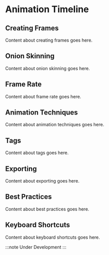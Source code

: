 # Animation Timeline

## Creating Frames

Content about creating frames goes here.

## Onion Skinning

Content about onion skinning goes here.

## Frame Rate

Content about frame rate goes here.

## Animation Techniques

Content about animation techniques goes here.

## Tags

Content about tags goes here.

## Exporting

Content about exporting goes here.

## Best Practices

Content about best practices goes here.

## Keyboard Shortcuts

Content about keyboard shortcuts goes here.

:::note
Under Development
:::
